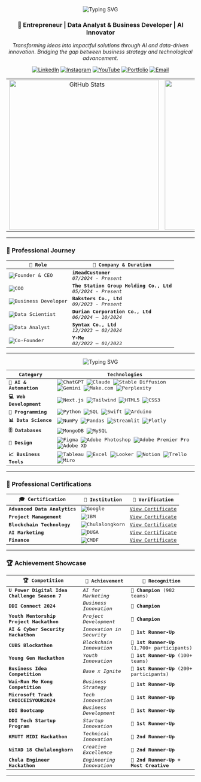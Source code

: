 <div align="center">
  <img src="https://readme-typing-svg.demolab.com?font=Fira+Code&size=32&duration=2800&pause=2000&color=FF9E0F&center=true&vCenter=true&width=940&lines=Hi+👋+I'm+Naruebet+Aungsirikulthumrong;Welcome+to+my+Digital+Innovation+Space!" alt="Typing SVG" />
</div>

<h3 align="center">🚀 Entrepreneur | Data Analyst & Business Developer | AI Innovator</h3>

<div align="center">
  <p><i>Transforming ideas into impactful solutions through AI and data-driven innovation. Bridging the gap between business strategy and technological advancement.</i></p>
</div>

<div align="center">
  
[![LinkedIn](https://img.shields.io/badge/LinkedIn-0077B5?style=for-the-badge&logo=linkedin&logoColor=white)](https://www.linkedin.com/in/leonaruebet/)
[![Instagram](https://img.shields.io/badge/Instagram-E4405F?style=for-the-badge&logo=instagram&logoColor=white)](https://www.instagram.com/leonaruebet/)
[![YouTube](https://img.shields.io/badge/YouTube-FF0000?style=for-the-badge&logo=youtube&logoColor=white)](https://www.youtube.com/@leonaruebet)
[![Portfolio](https://img.shields.io/badge/Portfolio-FF7139?style=for-the-badge&logo=Firefox-Browser&logoColor=white)](https://naruebet.ireadcustomer.com)
[![Email](https://img.shields.io/badge/Email-D14836?style=for-the-badge&logo=gmail&logoColor=white)](mailto:leonaruebet@gmail.com)

</div>

<div align="center">
  <table>
    <tr>
      <td align="center">
        <img width="400" src="https://github-readme-stats-sigma-five.vercel.app/api?username=leonaruebet&show_icons=true&theme=radical&count_private=true&hide_border=true&title_color=FF9E0F&icon_color=FF9E0F&bg_color=0D1117" alt="GitHub Stats" />
      </td>
      <td align="center">
        <img width="400" src="https://streak-stats.demolab.com?user=leonaruebet&theme=dark&hide_border=true&background=0D1117&stroke=FF9E0F&ring=FF9E0F&fire=FF9E0F&currStreakNum=FFFFFF&sideNums=FFFFFF&currStreakLabel=FF9E0F&sideLabels=FF9E0F&dates=FFFFFF" alt="GitHub Streak Stats"/>
      </td>
    </tr>
  </table>
</div>

---

### 💼 Professional Journey

<div align="center">
<kbd>
<div align="center">

| 🎯 Role | 🏢 Company & Duration |
|---------|---------------------|
| ![Founder & CEO](https://img.shields.io/badge/Role-Founder_&_CEO-FF0000?style=for-the-badge) | **iReadCustomer** <br> *07/2024 - Present* |
| ![COO](https://img.shields.io/badge/Role-COO-FF9E0F?style=for-the-badge) | **The Station Group Holding Co., Ltd** <br> *05/2024 - Present* |
| ![Business Developer](https://img.shields.io/badge/Role-Business_Developer-4285F4?style=for-the-badge) | **Baksters Co., Ltd** <br> *09/2023 - Present* |
| ![Data Scientist](https://img.shields.io/badge/Role-Data_Scientist-00C853?style=for-the-badge) | **Durian Corporation Co., Ltd** <br> *06/2024 – 10/2024* |
| ![Data Analyst](https://img.shields.io/badge/Role-Data_Analyst-7B1FA2?style=for-the-badge) | **Syntax Co., Ltd** <br> *12/2023 – 02/2024* |
| ![Co-Founder](https://img.shields.io/badge/Role-Co_Founder-FF5722?style=for-the-badge) | **Y-Me** <br> *02/2022 – 01/2023* |

</div>
</kbd>
</div>

---

<div align="center">
  <img src="https://readme-typing-svg.demolab.com?font=Fira+Code&size=24&duration=2800&pause=2000&color=FF9E0F&center=true&vCenter=true&width=940&lines=Building+the+Future+with+Data,+AI,+and+Innovation!" alt="Typing SVG" />
</div>

<div align="center">
<kbd>
<div align="center">

| Category | Technologies |
|----------|-------------|
| **🤖 AI & Automation** | ![ChatGPT](https://img.shields.io/badge/ChatGPT-74aa9c?style=for-the-badge&logo=openai&logoColor=white) ![Claude](https://img.shields.io/badge/Claude-000000?style=for-the-badge) ![Stable Diffusion](https://img.shields.io/badge/Stable_Diffusion-FF9E0F?style=for-the-badge) ![Gemini](https://img.shields.io/badge/Gemini-4285F4?style=for-the-badge&logo=google&logoColor=white) ![Make.com](https://img.shields.io/badge/Make.com-2E77BC?style=for-the-badge) ![Perplexity](https://img.shields.io/badge/Perplexity-purple?style=for-the-badge) |
| **💻 Web Development** | ![Next.js](https://img.shields.io/badge/Next.js-000000?style=for-the-badge&logo=next.js&logoColor=white) ![Tailwind](https://img.shields.io/badge/Tailwind-06B6D4?style=for-the-badge&logo=tailwind-css&logoColor=white) ![HTML5](https://img.shields.io/badge/HTML5-E34F26?style=for-the-badge&logo=html5&logoColor=white) ![CSS3](https://img.shields.io/badge/CSS3-1572B6?style=for-the-badge&logo=css3&logoColor=white) |
| **🔧 Programming** | ![Python](https://img.shields.io/badge/Python-3776AB?style=for-the-badge&logo=python&logoColor=white) ![SQL](https://img.shields.io/badge/SQL-4479A1?style=for-the-badge&logo=mysql&logoColor=white) ![Swift](https://img.shields.io/badge/Swift-FA7343?style=for-the-badge&logo=swift&logoColor=white) ![Arduino](https://img.shields.io/badge/Arduino-00979D?style=for-the-badge&logo=Arduino&logoColor=white) |
| **📊 Data Science** | ![NumPy](https://img.shields.io/badge/NumPy-013243?style=for-the-badge&logo=numpy&logoColor=white) ![Pandas](https://img.shields.io/badge/Pandas-150458?style=for-the-badge&logo=pandas&logoColor=white) ![Streamlit](https://img.shields.io/badge/Streamlit-FF4B4B?style=for-the-badge&logo=Streamlit&logoColor=white) ![Plotly](https://img.shields.io/badge/Plotly-3F4F75?style=for-the-badge&logo=plotly&logoColor=white) |
| **🗄️ Databases** | ![MongoDB](https://img.shields.io/badge/MongoDB-47A248?style=for-the-badge&logo=mongodb&logoColor=white) ![MySQL](https://img.shields.io/badge/MySQL-4479A1?style=for-the-badge&logo=mysql&logoColor=white) |
| **🎨 Design** | ![Figma](https://img.shields.io/badge/Figma-F24E1E?style=for-the-badge&logo=figma&logoColor=white) ![Adobe Photoshop](https://img.shields.io/badge/Photoshop-31A8FF?style=for-the-badge&logo=adobe%20photoshop&logoColor=white) ![Adobe Premier Pro](https://img.shields.io/badge/Premier_Pro-9999FF?style=for-the-badge&logo=adobe%20premiere%20pro&logoColor=white) ![Adobe XD](https://img.shields.io/badge/Adobe_XD-FF61F6?style=for-the-badge&logo=adobe%20xd&logoColor=white) |
| **📈 Business Tools** | ![Tableau](https://img.shields.io/badge/Tableau-E97627?style=for-the-badge&logo=Tableau&logoColor=white) ![Excel](https://img.shields.io/badge/Excel-217346?style=for-the-badge&logo=microsoft-excel&logoColor=white) ![Looker](https://img.shields.io/badge/Looker-4285F4?style=for-the-badge&logo=looker&logoColor=white) ![Notion](https://img.shields.io/badge/Notion-000000?style=for-the-badge&logo=notion&logoColor=white) ![Trello](https://img.shields.io/badge/Trello-0052CC?style=for-the-badge&logo=trello&logoColor=white) ![Miro](https://img.shields.io/badge/Miro-050038?style=for-the-badge&logo=Miro&logoColor=white) |

</div>
</kbd>
</div>

---

### 📜 Professional Certifications

<div align="center">
<kbd>
<div align="center">

| 🎓 Certification | 🏢 Institution | 🔗 Verification |
|-----------------|----------------|-----------------|
| **Advanced Data Analytics** | ![Google](https://img.shields.io/badge/Google-4285F4?style=for-the-badge&logo=google&logoColor=white) | [View Certificate](https://www.coursera.org/account/accomplishments/specialization/IKDNMNJXDY3O) |
| **Project Management** | ![IBM](https://img.shields.io/badge/IBM-052FAD?style=for-the-badge&logo=ibm&logoColor=white) | [View Certificate](https://www.coursera.org/account/accomplishments/verify/CMO5SPVPSOEQ) |
| **Blockchain Technology** | ![Chulalongkorn](https://img.shields.io/badge/Chulalongkorn-FF1493?style=for-the-badge) | [View Certificate](https://drive.google.com/file/d/15_YL4KK0PONhFB-RigEohPhx2FrxwM7U/view) |
| **AI Marketing** | ![DUGA](https://img.shields.io/badge/DUGA-4B0082?style=for-the-badge) | [View Certificate](https://drive.google.com/file/d/10-gJgWm93dEdbrj9yn72Ulvo2MWlxT92/view) |
| **Finance** | ![CMDF](https://img.shields.io/badge/CMDF-008000?style=for-the-badge) | [View Certificate](https://drive.google.com/file/d/1PvcNJIBLIhdRfiuh81FTTAJRtf7LEu8s/view) |

</div>
</kbd>
</div>

---

### 🏆 Achievement Showcase

<div align="center">
<kbd>
<div align="center">

| 🏆 Competition | 🎯 Achievement | 🌟 Recognition |
|---------------|----------------|----------------|
| **U Power Digital Idea Challenge Season 7** | *AI for Marketing* | 🥇 **Champion** (982 teams) |
| **DDI Connect 2024** | *Business Innovation* | 🥇 **Champion** |
| **Youth Mentorship Project Hackathon** | *Project Development* | 🥇 **Champion** |
| **AI & Cyber Security Hackathon** | *Innovation in Security* | 🥈 **1st Runner-Up** |
| **CUBS Blockathon** | *Blockchain Innovation* | 🥈 **1st Runner-Up** (1,700+ participants) |
| **Young Gen Hackathon** | *Youth Innovation* | 🥈 **1st Runner-Up** (100+ teams) |
| **Business Idea Competition** | *Base x Ignite* | 🥈 **1st Runner-Up** (200+ participants) |
| **Wai-Run Me Kong Competition** | *Business Strategy* | 🥈 **1st Runner-Up** |
| **Microsoft Track CHOICEISYOUR2024** | *Tech Innovation* | 🥈 **1st Runner-Up** |
| **DDI Bootcamp** | *Business Development* | 🥈 **1st Runner-Up** |
| **DDI Tech Startup Program** | *Startup Innovation* | 🥈 **1st Runner-Up** |
| **KMUTT MIDI Hackathon** | *Technical Innovation* | 🥉 **2nd Runner-Up** |
| **NiTAD 18 Chulalongkorn** | *Creative Excellence* | 🥉 **2nd Runner-Up** |
| **Chula Engineer Hackathon** | *Engineering Innovation* | 🥉 **2nd Runner-Up + Most Creative** |

</div>
</kbd>
</div>

---